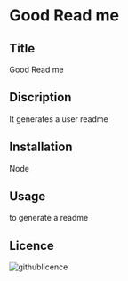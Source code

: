 # Good Read me
## Title
Good Read me
## Discription
It generates a user readme
## Installation
Node
## Usage
to generate a readme
## Licence
![githublicence](https://img.shields.io/badge/MIT-Licence-green)
